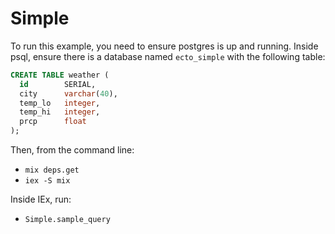# Simple

To run this example, you need to ensure postgres is up and running. Inside psql, ensure there is a database named `ecto_simple` with the following table:

```sql
CREATE TABLE weather (
  id        SERIAL,
  city      varchar(40),
  temp_lo   integer,
  temp_hi   integer,
  prcp      float
);
```

Then, from the command line:

* `mix deps.get`
* `iex -S mix`

Inside IEx, run:

* `Simple.sample_query`
